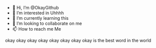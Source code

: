 - 👋 Hi, I’m @OkayGithub
- 👀 I’m interested in Uhhhh
- 🌱 I’m currently learning this
- 💞️ I’m looking to collaborate on me
- 📫 How to reach me Me

<!---
OkayGithub/OkayGithub is a ✨ special ✨ repository because its `README.md` (this file) appears on your GitHub profile.
You can click the Preview link to take a look at your changes.
--->
okay okay okay okay okay okay okay okay is the best word in the world
